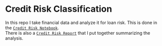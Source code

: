 # **Credit Risk Classification**

In this repo I take financial data and analyze it for loan risk. This is done in the [`Credit Risk Notebook`](credit_risk_resampling.ipynb).<br> 
There is also a [`Credit Risk Report`](credit_risk_report.md) that I put together summarizing the analysis. 